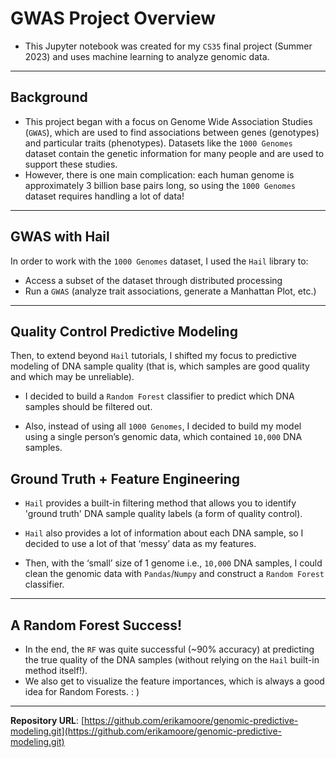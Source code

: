 # GWAS Project Overview

* This Jupyter notebook was created for my `CS35` final project (Summer 2023) and uses machine learning to analyze genomic data.

---

## Background

* This project began with a focus on Genome Wide Association Studies (`GWAS`), which are used to find associations between genes (genotypes) and particular traits (phenotypes). Datasets like the `1000 Genomes` dataset contain the genetic information for many people and are used to support these studies. 
* However, there is one main complication: each human genome is approximately 3 billion base pairs long, so using the `1000 Genomes` dataset requires handling a lot of data!

---

## GWAS with Hail

In order to work with the `1000 Genomes` dataset, I used the `Hail` library to:

* Access a subset of the dataset through distributed processing  
* Run a `GWAS` (analyze trait associations, generate a Manhattan Plot, etc.)

---

## Quality Control Predictive Modeling

Then, to extend beyond `Hail` tutorials, I shifted my focus to predictive modeling of DNA sample quality (that is, which samples are good quality and which may be unreliable).

* I decided to build a `Random Forest` classifier to predict which DNA samples should be filtered out.

* Also, instead of using all `1000 Genomes`, I decided to build my model using a single person’s genomic data, which contained `10,000` DNA samples.

## Ground Truth + Feature Engineering

* `Hail` provides a built-in filtering method that allows you to identify 'ground truth' DNA sample quality labels (a form of quality control).

* `Hail` also provides a lot of information about each DNA sample, so I decided to use a lot of that ‘messy’ data as my features.

* Then, with the ‘small’ size of 1 genome i.e., `10,000` DNA samples, I could clean the genomic data with `Pandas`/`Numpy` and construct a `Random Forest` classifier.

---
## A Random Forest Success!

* In the end, the `RF` was quite successful (~90% accuracy) at predicting the true quality of the DNA samples (without relying on the `Hail` built-in method itself!).
* We also get to visualize the feature importances, which is always a good idea for Random Forests. : )

---

**Repository URL**: [https://github.com/erikamoore/genomic-predictive-modeling.git](https://github.com/erikamoore/genomic-predictive-modeling.git)